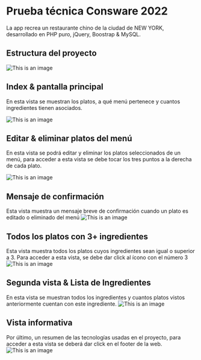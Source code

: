 # Prueba técnica Consware 2022

La app recrea un restaurante chino de la ciudad de NEW YORK, desarrollado en PHP puro, jQuery, Boostrap & MySQL.

## Estructura del proyecto

![This is an image](https://i.ibb.co/tmkyJ0z/STRUCTURE.png)

## Index & pantalla principal
En esta vista se muestran los platos, a qué menú pertenece y cuantos ingredientes tienen asociados.

![This is an image](https://i.ibb.co/CbfzFCH/index.png)

## Editar & eliminar platos del menú
En esta vista se podrá editar y eliminar los platos seleccionados de un menú, para acceder a esta vista se debe tocar los tres puntos a la derecha de cada plato.

![This is an image](https://i.ibb.co/zbYscZR/edit.png)

## Mensaje de confirmación
Esta vista muestra un mensaje breve de confirmación cuando un plato es editado o eliminado del menú
![This is an image](https://i.ibb.co/QCgsZBJ/success.png)

## Todos los platos con 3+ ingredientes
Esta vista muestra todos los platos cuyos ingredientes sean igual o superior a 3. Para acceder a esta vista, se debe dar click al ícono con el número 3
![This is an image](https://i.ibb.co/3pf0Gdv/3.png)

## Segunda vista & Lista de Ingredientes
En esta vista se muestran todos los ingredientes y cuantos platos vistos anteriormente cuentan con este ingrediente.
![This is an image](https://i.ibb.co/q00m3Sd/ingredients.png)

## Vista informativa
Por último, un resumen de las tecnologías usadas en el proyecto, para acceder a esta vista se deberá dar click en el footer de la web.
![This is an image](https://i.ibb.co/LCSBnyK/madewith.png)



